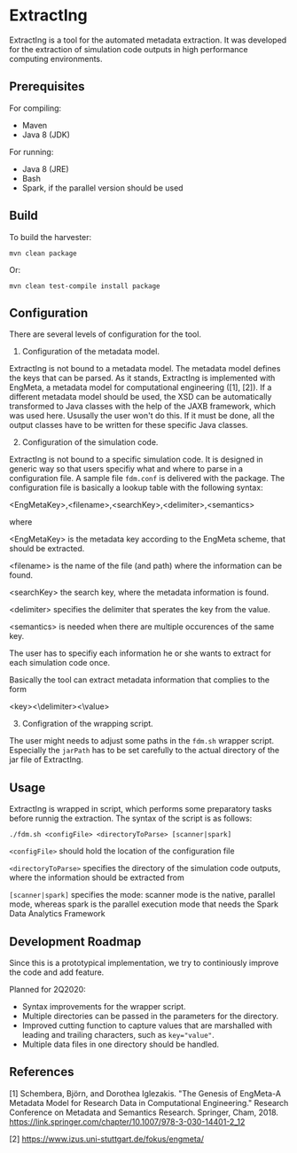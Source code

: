 # ExtractIng

ExtractIng is a tool for the automated metadata extraction. It was developed for the extraction of simulation code outputs in high performance computing environments.

Prerequisites
-----


For compiling:
* Maven
* Java 8 (JDK)

For running:
* Java 8 (JRE)
* Bash
* Spark, if the parallel version should be used





Build
-----

To build the harvester:

    mvn clean package

Or:

    mvn clean test-compile install package


Configuration
-----

There are several levels of configuration for the tool.

1. Configuration of the metadata model.

ExtractIng is not bound to a metadata model. The metadata model defines the keys that can be parsed. As it stands, ExtractIng is implemented with EngMeta, a metadata model for computational engineering ([1], [2]). If a different metadata model should be used, the XSD can be automatically transformed to Java classes with the help of the JAXB framework, which was used here. Ususally the user won't do this. If it must be done, all the output classes have to be written for these specific Java classes.

2. Configuration of the simulation code.

ExtractIng is not bound to a specific simulation code. It is designed in generic way so that users specifiy what and where to parse in a configuration file. A sample file `fdm.conf` is delivered with the package. The configuration file is basically a lookup table with the following syntax:

   \<EngMetaKey\>,\<filename>,\<searchKey>,\<delimiter>,\<semantics>

where

\<EngMetaKey> is the metadata key according to the EngMeta scheme, that should be extracted.

\<filename> is the name of the file (and path) where the information can be found.

\<searchKey> the search key, where the metadata information is found.

\<delimiter> specifies the delimiter that sperates the key from the value.

\<semantics> is needed when there are multiple occurences of the same key.


The user has to specifiy each information he or she wants to extract for each simulation code once.

Basically the tool can extract metadata information that complies to the form

   \<key><\delimiter><\value>

3. Configration of the wrapping script.

The user might needs to adjust some paths in the `fdm.sh` wrapper script. Especially the `jarPath` has to be set carefully to the actual directory of the jar file of ExtractIng.

Usage
-----

ExtractIng is wrapped in script, which performs some preparatory tasks before runnig the extraction. The syntax of the script is as follows:

    ./fdm.sh <configFile> <directoryToParse> [scanner|spark]

`<configFile>` should hold the location of the configuration file

`<directoryToParse>` specifies the directory of the simulation code outputs, where the information should be extracted from

`[scanner|spark]` specifies the mode: scanner mode is the native, parallel mode, whereas spark is the parallel execution mode that needs the Spark Data Analytics Framework

Development Roadmap
-----

Since this is a prototypical implementation, we try to continiously improve the code and add feature.

Planned for 2Q2020:
* Syntax improvements for the wrapper script.
* Multiple directories can be passed in the parameters for the directory.
* Improved cutting function to capture values that are marshalled with leading and trailing characters, such as `key="value"`.
* Multiple data files in one directory should be handled.



References
-----

[1] Schembera, Björn, and Dorothea Iglezakis. "The Genesis of EngMeta-A Metadata Model for Research Data in Computational Engineering." Research Conference on Metadata and Semantics Research. Springer, Cham, 2018. https://link.springer.com/chapter/10.1007/978-3-030-14401-2_12

[2] https://www.izus.uni-stuttgart.de/fokus/engmeta/

